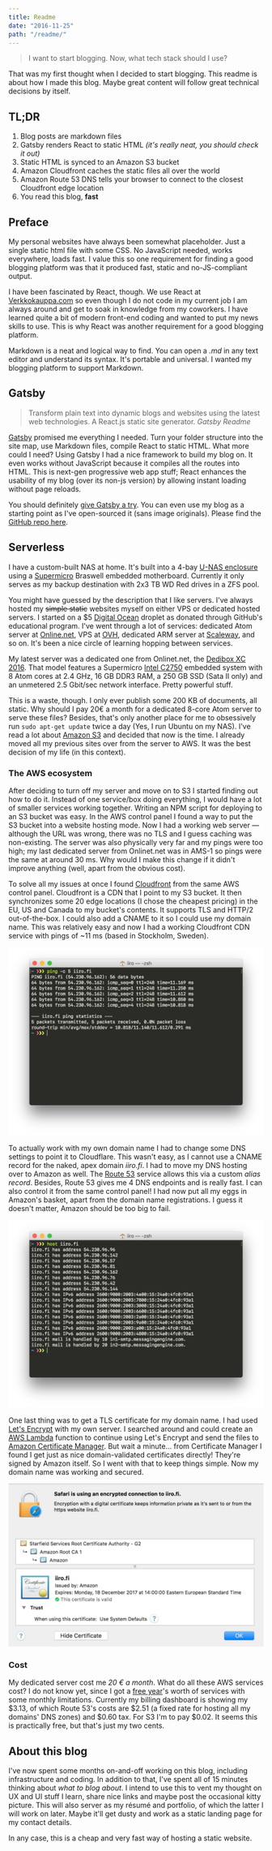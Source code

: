 ```yaml
---
title: Readme
date: "2016-11-25"
path: "/readme/"
---
```


>I want to start blogging. Now, what tech stack should I use?

That was my first thought when I decided to start blogging. This readme is about how I made this blog. Maybe great content will follow great technical decisions by itself.

## TL;DR

1. Blog posts are markdown files
2. Gatsby renders React to static HTML *(it's really neat, you should check it out)*
3. Static HTML is synced to an Amazon S3 bucket
4. Amazon Cloudfront caches the static files all over the world
5. Amazon Route 53 DNS tells your browser to connect to the closest Cloudfront edge location
6. You read this blog, **fast**

## Preface

My personal websites have always been somewhat placeholder. Just a single static html file with some CSS. No JavaScript needed, works everywhere, loads fast. I value this so one requirement for finding a good blogging platform was that it produced fast, static and no-JS-compliant output.

I have been fascinated by React, though. We use React at [Verkkokauppa.com](https://www.verkkokauppa.com) so even though I do not code in my current job I am always around and get to soak in knowledge from my coworkers. I have learned quite a bit of modern front-end coding and wanted to put my news skills to use. This is why React was another requirement for a good blogging platform.

Markdown is a neat and logical way to find. You can open a _.md_ in any text editor and understand its syntax. It's portable and universal. I wanted my blogging platform to support Markdown.

## Gatsby

>Transform plain text into dynamic blogs and websites using the latest web technologies. A React.js static site generator.
><cite>Gatsby Readme</cite>

[Gatsby](https://github.com/gatsbyjs/gatsby) promised me everything I needed. Turn your folder structure into the site map, use Markdown files, compile React to static HTML. What more could I need? Using Gatsby I had a nice framework to build my blog on. It even works without JavaScript because it compiles all the routes into HTML. This is next-gen progressive web app stuff; React enhances the usability of my blog (over its non-js version) by allowing instant loading without page reloads.

You should definitely [give Gatsby a try](https://github.com/gatsbyjs/gatsby). You can even use my blog as a starting point as I've open-sourced it (sans image originals). Please find the [GitHub repo here](https://github.com/iiroj/iiro.fi).

## Serverless

I have a custom-built NAS at home. It's built into a 4-bay [U-NAS enclosure ](http://www.u-nas.com/product/nsc400.html) using a [Supermicro](https://www.supermicro.com/products/motherboard/X11/X11SBA-LN4F.cfm) Braswell embedded motherboard. Currently it only serves as my backup destination with 2x3 TB WD Red drives in a ZFS pool.

You might have guessed by the description that I like servers. I've always hosted my ~~simple static~~ websites myself on either VPS or dedicated hosted servers. I started on a $5 [Digital Ocean](https://github.com) droplet as donated through GitHub's educational program. I've went through a lot of services: dedicated Atom server at [Online.net](https://www.online.net/en), VPS at [OVH](https://www.ovh.com), dedicated ARM server at [Scaleway](https://www.scaleway.com), and so on. It's been a nice circle of learning hopping between services.

My latest server was a dedicated one from Onlinet.net, the [Dedibox XC 2016](https://www.online.net/en/dedicated-server/dedibox-xc). That model features a Supermicro [Intel C2750](https://ark.intel.com/products/77987/Intel-Atom-Processor-C2750-4M-Cache-2_40-GHz) embedded system with 8 Atom cores at 2.4 GHz, 16 GB DDR3 RAM, a 250 GB SSD (Sata II only) and an unmetered 2.5 Gbit/sec network interface. Pretty powerful stuff.

This is a waste, though. I only ever publish some 200 KB of documents, all static. Why should I pay 20€ a month for a dedicated 8-core Atom server to serve these files? Besides, that's only another place for me to obsessively run `sudo apt-get update` twice a day (Yes, I run Ubuntu on my NAS). I've read a lot about [Amazon S3](http://docs.aws.amazon.com/AmazonS3/latest/dev/Welcome.html) and decided that now is the time. I already moved all my previous sites over from the server to AWS. It was the best decision of my life (in this context).

### The AWS ecosystem

After deciding to turn off my server and move on to S3 I started finding out how to do it. Instead of one service/box doing everything, I would have a lot of smaller services working together. Writing an NPM script for deploying to an S3 bucket was easy. In the AWS control panel I found a way to put the S3 bucket into a website hosting mode. Now I had a working web server — although the URL was wrong, there was no TLS and I guess caching was non-existing. The server was also physically very far and my pings were too high; my last dedicated server from Onlinet.net was in AMS-1 so pings were the same at around 30 ms. Why would I make this change if it didn't improve anything (well, apart from the obvious cost).

To solve all my issues at once I found [Cloudfront](https://aws.amazon.com/cloudfront/) from the same AWS control panel. Cloudfront is a CDN that I point to my S3 bucket. It then synchronizes some 20 edge locations (I chose the cheapest pricing) in the EU, US and Canada to my bucket's contents. It supports TLS and HTTP/2 out-of-the-box. I could also add a CNAME to it so I could use my domain name. This was relatively easy and now I had a working Cloudfront CDN service with pings of ~11 ms (based in Stockholm, Sweden).

![Output of ping$ for iiro.fi](ping.jpg)

To actually work with my own domain name I had to change some DNS settings to point it to Cloudflare. This wasn't easy, as I cannot use a CNAME record for the naked, apex domain _iiro.fi_. I had to move my DNS hosting over to Amazon as well. The [Route 53](https://aws.amazon.com/route53/) service allows this via a custom _alias record_. Besides, Route 53 gives me 4 DNS endpoints and is really fast. I can also control it from the same control panel! I had now put all my eggs in Amazon's basket, apart from the domain name registrations. I guess it doesn't matter, Amazon should be too big to fail.

![Output of host$ for iiro.fi](host.jpg)

One last thing was to get a TLS certificate for my domain name. I had used [Let's Encrypt](https://letsencrypt.org) with my own server. I searched around and could create an [AWS Lambda](https://aws.amazon.com/lambda/) function to continue using Let's Encrypt and send the files to [Amazon Certificate Manager](https://aws.amazon.com/certificate-manager/). But wait a minute… from Certificate Manager I found I get just as nice domain-validated certificates directly! They're signed by Amazon itself. So I went with that to keep things simple. Now my domain name was working and secured.

![iiro.fi certificate signed by Amazon](cert.jpg)

### Cost

My dedicated server cost me _20 € a month_. What do all these AWS services cost? I do not know yet, since I got a [free year](https://aws.amazon.com/free/)'s worth of services with some monthly limitations. Currently my billing dashboard is showing my $3.13, of which Route 53's costs are $2.51 (a fixed rate for hosting all my domains' DNS zones) and $0.60 tax. For S3 I'm to pay $0.02. It seems this is practically free, but that's just my two cents.

## About this blog

I've now spent some months on-and-off working on this blog, including infrastructure and coding. In addition to that, I've spent all of 15 minutes thinking about _what to blog about_. I intend to use this to vent my thought on UX and UI stuff I learn, share nice links and maybe post the occasional kitty picture. This will also server as my résumé and portfolio, of which the latter I will work on later. Maybe it'll get dusty and work as a static landing page for my contact details.

In any case, this is a cheap and very fast way of hosting a static website.
